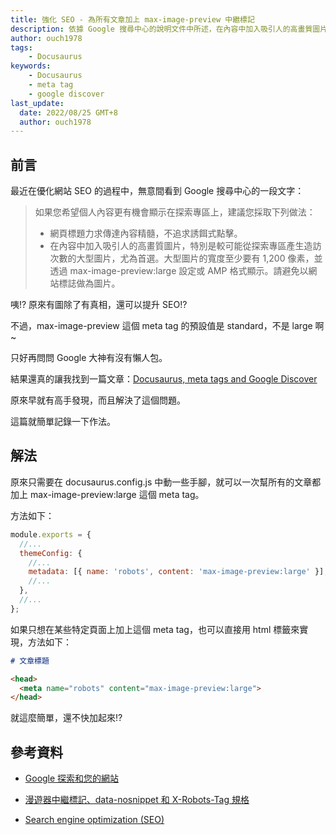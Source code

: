 ```yaml
---
title: 強化 SEO - 為所有文章加上 max-image-preview 中繼標記
description: 依據 Google 搜尋中心的說明文件中所述，在內容中加入吸引人的高畫質圖片會有助於個人內容更有機會顯示在探索專區上，這篇文章就來分享在 Docusaurus 中可以怎麼允許爬蟲爬到高畫質圖片的方法。
author: ouch1978
tags: 
    - Docusaurus
keywords: 
    - Docusaurus
    - meta tag
    - google discover
last_update:
  date: 2022/08/25 GMT+8
  author: ouch1978
---
```


## 前言

最近在優化網站 SEO 的過程中，無意間看到 Google 搜尋中心的一段文字：

> 如果您希望個人內容更有機會顯示在探索專區上，建議您採取下列做法：
>
> * 網頁標題力求傳達內容精髓，不追求誘餌式點擊。
> * 在內容中加入吸引人的高畫質圖片，特別是較可能從探索專區產生造訪次數的大型圖片，尤為首選。大型圖片的寬度至少要有 1,200 像素，並透過 max-image-preview:large 設定或 AMP 格式顯示。請避免以網站標誌做為圖片。

咦!? 原來有圖除了有真相，還可以提升 SEO!?

不過，max-image-preview 這個 meta tag 的預設值是 standard，不是 large 啊~

只好再問問 Google 大神有沒有懶人包。

結果還真的讓我找到一篇文章：[Docusaurus, meta tags and Google Discover](https://blog.johnnyreilly.com/2021/10/18/docusaurus-meta-tags-and-google-discover "Docusaurus, meta tags and Google Discover")

原來早就有高手發現，而且解決了這個問題。

這篇就簡單記錄一下作法。

## 解法

原來只需要在 docusaurus.config.js 中動一些手腳，就可以一次幫所有的文章都加上 max-image-preview:large 這個 meta tag。

方法如下：

```js title="docusaurus.config.js" {5}
module.exports = {
  //...
  themeConfig: {
    //...
    metadata: [{ name: 'robots', content: 'max-image-preview:large' }],
    //...
  },
  //...
};
```

如果只想在某些特定頁面上加上這個 meta tag，也可以直接用 html 標籤來實現，方法如下：

```markdown title="test.md" {3-5}
# 文章標題

<head>
  <meta name="robots" content="max-image-preview:large">
</head>
```

就這麼簡單，還不快加起來!?

## 參考資料

* [Google 探索和您的網站](https://developers.google.com/search/docs/advanced/mobile/google-discover "Google 探索和您的網站")

* [漫遊器中繼標記、data-nosnippet 和 X-Robots-Tag 規格](https://developers.google.com/search/docs/advanced/robots/robots_meta_tag#max-image-preview "漫遊器中繼標記、data-nosnippet 和 X-Robots-Tag 規格")

* [Search engine optimization (SEO)](https://docusaurus.io/docs/seo "Search engine optimization (SEO)")

